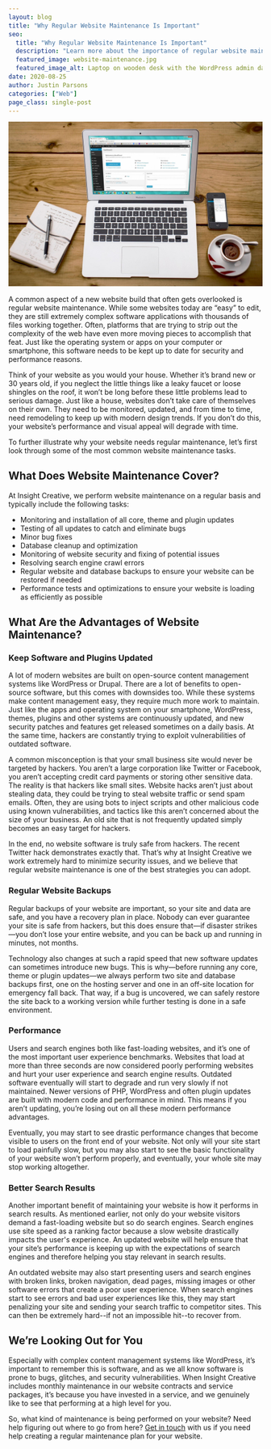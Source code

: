 ```yaml
---
layout: blog
title: "Why Regular Website Maintenance Is Important"
seo:
  title: "Why Regular Website Maintenance Is Important"
  description: "Learn more about the importance of regular website maintenance."
  featured_image: website-maintenance.jpg
  featured_image_alt: Laptop on wooden desk with the WordPress admin dashboard on display
date: 2020-08-25
author: Justin Parsons
categories: ["Web"]
page_class: single-post
---
```


![Laptop on wooden desk with the WordPress admin dashboard on display](website-maintenance.jpg)

A common aspect of a new website build that often gets overlooked is regular website maintenance. While some websites today are “easy” to edit, they are still extremely complex software applications with thousands of files working together. Often, platforms that are trying to strip out the complexity of the web have even more moving pieces to accomplish that feat. Just like the operating system or apps on your computer or smartphone, this software needs to be kept up to date for security and performance reasons.

Think of your website as you would your house. Whether it’s brand new or 30 years old, if you neglect the little things like a leaky faucet or loose shingles on the roof, it won’t be long before these little problems lead to serious damage. Just like a house, websites don’t take care of themselves on their own. They need to be monitored, updated, and from time to time, need remodeling to keep up with modern design trends. If you don’t do this, your website’s performance and visual appeal will degrade with time.

To further illustrate why your website needs regular maintenance, let’s first look through some of the most common website maintenance tasks.

## What Does Website Maintenance Cover?

At Insight Creative, we perform website maintenance on a regular basis and typically include the following tasks:

- Monitoring and installation of all core, theme and plugin updates
- Testing of all updates to catch and eliminate bugs
- Minor bug fixes
- Database cleanup and optimization
- Monitoring of website security and fixing of potential issues
- Resolving search engine crawl errors
- Regular website and database backups to ensure your website can be restored if needed
- Performance tests and optimizations to ensure your website is loading as efficiently as possible

## What Are the Advantages of Website Maintenance?

### Keep Software and Plugins Updated

A lot of modern websites are built on open-source content management systems like WordPress or Drupal. There are a lot of benefits to open-source software, but this comes with downsides too. While these systems make content management easy, they require much more work to maintain. Just like the apps and operating system on your smartphone, WordPress, themes, plugins and other systems are continuously updated, and new security patches and features get released sometimes on a daily basis. At the same time, hackers are constantly trying to exploit vulnerabilities of outdated software.

A common misconception is that your small business site would never be targeted by hackers. You aren’t a large corporation like Twitter or Facebook, you aren’t accepting credit card payments or storing other sensitive data. The reality is that hackers like small sites. Website hacks aren’t just about stealing data, they could be trying to steal website traffic or send spam emails. Often, they are using bots to inject scripts and other malicious code using known vulnerabilities, and tactics like this aren’t concerned about the size of your business. An old site that is not frequently updated simply becomes an easy target for hackers.

In the end, no website software is truly safe from hackers. The recent Twitter hack demonstrates exactly that. That’s why at Insight Creative we work extremely hard to minimize security issues, and we believe that regular website maintenance is one of the best strategies you can adopt.

### Regular Website Backups

Regular backups of your website are important, so your site and data are safe, and you have a recovery plan in place. Nobody can ever guarantee your site is safe from hackers, but this does ensure that—if disaster strikes—you don’t lose your entire website, and you can be back up and running in minutes, not months.

Technology also changes at such a rapid speed that new software updates can sometimes introduce new bugs. This is why—before running any core, theme or plugin updates—we always perform two site and database backups first, one on the hosting server and one in an off-site location for emergency fall back. That way, if a bug is uncovered, we can safely restore the site back to a working version while further testing is done in a safe environment.

### Performance

Users and search engines both like fast-loading websites, and it’s one of the most important user experience benchmarks. Websites that load at more than three seconds are now considered poorly performing websites and hurt your user experience and search engine results. Outdated software eventually will start to degrade and run very slowly if not maintained. Newer versions of PHP, WordPress and often plugin updates are built with modern code and performance in mind. This means if you aren’t updating, you’re losing out on all these modern performance advantages.

Eventually, you may start to see drastic performance changes that become visible to users on the front end of your website. Not only will your site start to load painfully slow, but you may also start to see the basic functionality of your website won’t perform properly, and eventually, your whole site may stop working altogether.

### Better Search Results

Another important benefit of maintaining your website is how it performs in search results. As mentioned earlier, not only do your website visitors demand a fast-loading website but so do search engines. Search engines use site speed as a ranking factor because a slow website drastically impacts the user's experience. An updated website will help ensure that your site’s performance is keeping up with the expectations of search engines and therefore helping you stay relevant in search results.

An outdated website may also start presenting users and search engines with broken links, broken navigation, dead pages, missing images or other software errors that create a poor user experience. When search engines start to see errors and bad user experiences like this, they may start penalizing your site and sending your search traffic to competitor sites. This can then be extremely hard--if not an impossible hit--to recover from.

## We’re Looking Out for You

Especially with complex content management systems like WordPress, it’s important to remember this is software, and as we all know software is prone to bugs, glitches, and security vulnerabilities. When Insight Creative includes monthly maintenance in our website contracts and service packages, it’s because you have invested in a service, and we genuinely like to see that performing at a high level for you.

So, what kind of maintenance is being performed on your website? Need help figuring out where to go from here? [Get in touch](https://insightcreative.com/contact/) with us if you need help creating a regular maintenance plan for your website.
